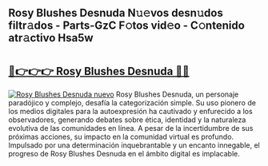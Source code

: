 ## Rosy Blushes Desnuda N𝚞𝚎vos desn𝚞dos filtr𝚊dos - Parts-GzC F𝚘tos vid𝚎o - C𝚘ntenido atr𝚊ctivo Hsa5w

# <h2><a href="http://mbbc32.tromn.icu/?c=Rosy+Blushes+Desnuda">🔗👉👉👉 Rosy Blushes Desnuda 🔗🔗</a></h2>

[![Rosy Blushes Desnuda nuevo](https://i.imgur.com/pEAQMta.gif)](http://mbbc32.tromn.icu/?c=Rosy+Blushes+Desnuda)
Rosy Blushes Desnuda, un personaje paradójico y complejo, desafía la categorización simple. Su uso pionero de los medios digitales para la autoexpresión ha cautivado y enfurecido a los observadores, generando debates sobre ética, identidad y la naturaleza evolutiva de las comunidades en línea. A pesar de la incertidumbre de sus próximas acciones, su impacto en la comunidad virtual es profundo. Impulsado por una determinación inquebrantable y un encanto innegable, el progreso de Rosy Blushes Desnuda en el ámbito digital es implacable.
